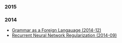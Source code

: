 
### 2015

### 2014

- [Grammar as a Foreign Langauage (2014-12)](grammar-as-a-foreign-language.md)
- [Recurrent Neural Network Regularization (2014-09)](rnn-regularization.md)